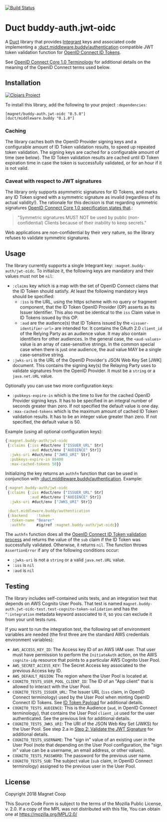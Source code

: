 [![Build Status](https://travis-ci.org/magnetcoop/buddy-auth.jwt-oidc.svg?branch=master)](https://travis-ci.org/magnetcoop/buddy-auth.jwt-oidc)
# Duct buddy-auth.jwt-oidc

A [Duct](https://github.com/duct-framework/duct) library that provides
[Integrant](https://github.com/weavejester/integrant) keys and associated code implementing a
[:duct.middleware.buddy/authentication](https://github.com/duct-framework/middleware.buddy)
compatible JWT token validation function for [OpenID Connect ID
Tokens](https://openid.net/specs/openid-connect-basic-1_0.html#IDToken).

See [OpenID Connect Core 1.0
Terminology](https://openid.net/specs/openid-connect-core-1_0.html#Terminology)
for additional details on the meaning of the OpenID Connect terms used
below.

## Installation

[![Clojars Project](https://clojars.org/magnet/buddy-auth.jwt-oidc/latest-version.svg)](https://clojars.org/magnet/buddy-auth.jwt-oidc)

To install this library, add the following to your project `:dependencies`:

    [magnet/buddy-auth.jwt-oidc "0.5.0"]
    [duct/middleware.buddy "0.1.0"]

### Caching

The library caches both the OpenID Provider signing keys and a
configurable amount of ID Token validation results, to speed up
repeated token validation. The signing keys are cached for a
configurable amount of time (see below). The ID Token validation
results are cached until ID Token expiration time in case the token is
successfully validated, or for an hour if it is not valid.

### Caveat with respect to JWT signatures

The library only supports asymmetric signatures for ID Tokens, and
marks any ID Token signed with a symmetric signature as invalid
(regardless of its actual validity!). The rationale for this decision
is that regarding symmetric signatures [OpenID Connect Core 1.0
specification states
that](https://openid.net/specs/openid-connect-core-1_0.html#Signing).:

> "Symmetric signatures MUST NOT be used by public (non-confidential)
> Clients because of their inability to keep secrets."

Web applications are non-confidential by their very nature, so the
library refuses to validate symmetric signatures.

## Usage

The library currently supports a single Integrant key:
`:magnet.buddy-auth/jwt-oidc`. To initialize it, the following keys
are mandatory and their values must not be `nil`:

* `:claims` key which is a map with the set of OpenID Connect claims
  that the ID Token should satisfy. At least the following mandatory
  keys should be specified:
    * `:iss` is the URL, using the https scheme with no query or
      fragment component, that the ID Token OpenID Provider (OP)
      asserts as its Issuer Identifier. This also must be identical to
      the `iss` Claim value in ID Tokens issued by this OP.
    * `:aud` are the audience(s) that ID Tokens issued by the
      `<issuer-identifier-url>` are intended for. It contains the
      OAuth 2.0 `client_id` of the Relying Party as an audience
      value. It may also contain identifiers for other audiences. In
      the general case, the `<aud-values>` value is an array of
      case-sensitive strings. In the common special case when there is
      just one audience, the aud value MAY be a single case-sensitive
	  string.
* `:jwks-uri` is the URL of the OpenID Provider's JSON Web Key Set
  [JWK] document. This contains the signing key(s) the Relaying Party
  uses to validate signatures from the OpenID Provider. It must be a
  `string` or a `java.net.URL` value.

Optionally you can use two more configuration keys:

* `:pubkeys-expire-in` which is the time to live for the cached OpenID
  Provider signing keys. It has to be specified in an integral number
  of seconds greater than zero. If not specified the default value is
  one day.
* `:max-cached-tokens` which is the maximum amount of cached ID Token
  validation results. It has to be an integer value greater than
  zero. If not specified, the default value is 50.

Example (using all optional configuration keys):

```clojure
{:magnet.buddy-auth/jwt-oidc
 {:claims {:iss #duct/env ["ISSUER_URL" Str]
           :aud #duct/env ["AUDIENCE" Str]}
  :jwks-uri #duct/env ["JWKS_URI" Str]
  :pubkeys-expire-in 86400
  :max-cached-tokens 50}}
```

Initializing the key returns an `authfn` function that can be used in
conjunction with
[:duct.middleware.buddy/authentication](https://github.com/duct-framework/middleware.buddy).
Example:

```clojure
{:magnet.buddy-auth/jwt-oidc
 {:claims {:iss #duct/env ["ISSUER_URL" Str]
           :aud #duct/env ["AUDIENCE" Str]}
  :jwks-uri #duct/env ["JWKS_URI" Str]}

 :duct.middleware.buddy/authentication
 {:backend    :token
  :token-name "Bearer"
  :authfn     #ig/ref :magnet.buddy-auth/jwt-oidc}}
```

The `authfn` function does all the [OpenID Connect ID Token validation
process](https://openid.net/specs/openid-connect-basic-1_0.html#IDTokenValidation)
and returns the value of the `sub` claim if the ID Token was
successfully validated. Otherwise, it returns `nil`. The function
throws `AssertionError` if any of the following conditions occur:

* `:jwks-uri` is not a `string` or a valid `java.net.URL` value.
* `:iss` is `nil`
* `:aud` is `nil`

## Testing

The library includes self-contained units tests, and an integration
test that depends on AWS Cognito User Pools. That test is named
`magnet.buddy-auth.jwt-oidc-test.test-cognito-token-validation` and
has the `^:integration` metadata keyword associated to it, so you can
exclude it from your unit tests runs.

If you want to run the integration test, the following set of
environment variables are needed (the first three are the standard AWS
credentials environment variables):

* `AWS_ACCESS_KEY_ID`: The Access key ID of an AWS IAM user. That user
  must have permission to perform the `InitiateAuth` action, on the AWS
  `cognito-idp` resource that points to a particular AWS Cognito User
  Pool.
* `AWS_SECRET_ACCESS_KEY`: The Secret Access key associated to the
  previous Access key ID.
* `AWS_DEFAULT_REGION`: The region where the User Pool is located at.
* `COGNITO_TESTS_USER_POOL_CLIENT_ID`: The ID of an "App client" that
  is allowed to interact with the User Pool.
* `COGNITO_TESTS_ISSUER_URL`: The Issuer URL (`iss` claim, in OpenID
  Connect terminology) used by the User Pool when minting OpenID
  Connect ID Tokens. See [ID Token Payload](https://docs.aws.amazon.com/cognito/latest/developerguide/amazon-cognito-user-pools-using-tokens-with-identity-providers.html#user-pool-id-token-payload)
  for additional details.
* `COGNITO_TESTS_AUDIENCE`: This is the Audience (`aud`, in OpenID
  Connect terminology), that contains the User Pool `client_id` used
  for the user authenticated. See the previous link for additional
  details.
* `COGNITO_TESTS_JWKS_URI`: The URI of the JSON Web Key Set (JWKS)
  for the User Pool. See step 2.a in [Step 2: Validate the JWT
  Signature](https://docs.aws.amazon.com/cognito/latest/developerguide/amazon-cognito-user-pools-using-tokens-verifying-a-jwt.html#amazon-cognito-user-pools-using-tokens-step-2)
  for additional details.
* `COGNITO_TESTS_USERNAME`: The "sign in" value of an existing user in
  the User Pool (note that depending on the User Pool configuration,
  the "sign in" value can be a username, an email address, or other
  values).
* `COGNITO_TESTS_PASSWORD`: The password for the previous user name.
* `COGNITO_TESTS_SUB`: The subject value (`sub` claim, in OpenID
  Connect terminology) assigned to the previous user in the User Pool.

## License

Copyright 2018 Magnet Coop

This Source Code Form is subject to the terms of the Mozilla Public License,
v. 2.0. If a copy of the MPL was not distributed with this file, You can obtain
one at https://mozilla.org/MPL/2.0/
